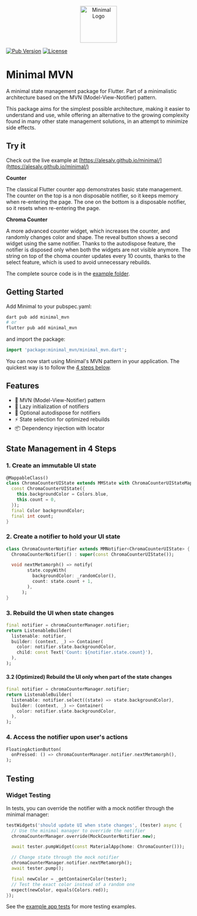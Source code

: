 <p align="center">
  <img src="https://raw.githubusercontent.com/alesalv/minimal/main/example/assets/minimal.svg" width="100" alt="Minimal Logo">
</p>

[![Pub Version](https://img.shields.io/pub/v/minimal_mvn?label=minimal_mvn&labelColor=333940&logo=dart)](https://pub.dev/packages/minimal_mvn) [![License](https://img.shields.io/badge/License-BSD%203--Clause-blue.svg)](https://opensource.org/licenses/BSD-3-Clause)

# Minimal MVN

A minimal state management package for Flutter. Part of a minimalistic architecture based on the MVN (Model-View-Notifier) pattern.

This package aims for the simplest possible architecture, making it easier to understand and use, while offering an alternative to the growing complexity found in many other state management solutions, in an attempt to minimize side effects.

## Try it

Check out the live example at [https://alesalv.github.io/minimal/](https://alesalv.github.io/minimal/)

**Counter**

The classical Flutter counter app demonstrates basic state management. The counter on the top is a non disposable notifier, so it keeps memory when re-entering the page. The one on the bottom is a disposable notifier, so it resets when re-entering the page.

**Chroma Counter**

A more advanced counter widget, which increases the counter, and randomly changes color and shape. The reveal button shows a second widget using the same notifier. Thanks to the autodispose feature, the notifier is disposed only when both the widgets are not visible anymore. The string on top of the choma counter updates every 10 counts, thanks to the select feature, which is used to avoid unnecessary rebuilds.

The complete source code is in the [example folder](/example).

## Getting Started

Add Minimal to your pubspec.yaml:
```bash
dart pub add minimal_mvn
# or
flutter pub add minimal_mvn
```

and import the package:
```dart
import 'package:minimal_mvn/minimal_mvn.dart';
```

You can now start using Minimal's MVN pattern in your application. The quickest way is to follow the [4 steps below](#state-management-in-4-steps).

## Features

- 🎯 MVN (Model-View-Notifier) pattern
- 🚀 Lazy initialization of notifiers
- 🔄 Optional autodispose for notifiers
- ⚡ State selection for optimized rebuilds
- 📦 Dependency injection with locator

## State Management in 4 Steps

### 1. Create an immutable UI state

```dart
@MappableClass()
class ChromaCounterUIState extends MMState with ChromaCounterUIStateMappable {
  const ChromaCounterUIState({
    this.backgroundColor = Colors.blue,
    this.count = 0,
  });
  final Color backgroundColor;
  final int count;
}
```

### 2. Create a notifier to hold your UI state

```dart
class ChromaCounterNotifier extends MMNotifier<ChromaCounterUIState> {
  ChromaCounterNotifier() : super(const ChromaCounterUIState());

  void nextMetamorph() => notify(
        state.copyWith(
          backgroundColor: _randomColor(),
          count: state.count + 1,
        ),
      );
}
```

### 3. Rebuild the UI when state changes

```dart
final notifier = chromaCounterManager.notifier;
return ListenableBuilder(
  listenable: notifier,
  builder: (context, _) => Container(
    color: notifier.state.backgroundColor,
    child: const Text('Count: ${notifier.state.count}'),
  ),
);
```

#### 3.2 (Optimized) Rebuild the UI only when part of the state changes

```dart
final notifier = chromaCounterManager.notifier;
return ListenableBuilder(
  listenable: notifier.select((state) => state.backgroundColor),
  builder: (context, _) => Container(
    color: notifier.state.backgroundColor,
  ),
);
```

### 4. Access the notifier upon user's actions

```dart
FloatingActionButton(
  onPressed: () => chromaCounterManager.notifier.nextMetamorph(),
);
```

## Testing

### Widget Testing

In tests, you can override the notifier with a mock notifier through the minimal manager:

```dart
testWidgets('should update UI when state changes', (tester) async {
  // Use the minimal manager to override the notifier
  chromaCounterManager.override(MockCounterNotifier.new);

  await tester.pumpWidget(const MaterialApp(home: ChromaCounter()));

  // Change state through the mock notifier
  chromaCounterManager.notifier.nextMetamorph();
  await tester.pump();

  final newColor = _getContainerColor(tester);
  // Test the exact color instead of a random one
  expect(newColor, equals(Colors.red));
});
```

See the [example app tests](/example/test) for more testing examples.
